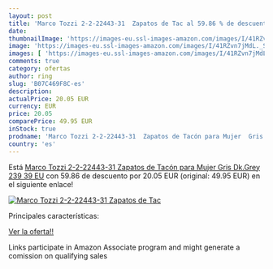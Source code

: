 ```yaml
---
layout: post
title: 'Marco Tozzi 2-2-22443-31  Zapatos de Tac al 59.86 % de descuento'
date: 
thumbnailImage: 'https://images-eu.ssl-images-amazon.com/images/I/41RZvn7jMdL._SL200_.jpg'
image: 'https://images-eu.ssl-images-amazon.com/images/I/41RZvn7jMdL._SL200_.jpg'
images: [ 'https://images-eu.ssl-images-amazon.com/images/I/41RZvn7jMdL._SL200_.jpg' ]
comments: true
category: ofertas
author: ring
slug: 'B07C469F8C-es'
description:
actualPrice: 20.05 EUR
currency: EUR
price: 20.05
comparePrice: 49.95 EUR
inStock: true
prodname: 'Marco Tozzi 2-2-22443-31  Zapatos de Tacón para Mujer  Gris  Dk.Grey 239   39 EU'
country: 'es'
---
```


Está [Marco Tozzi 2-2-22443-31  Zapatos de Tacón para Mujer  Gris  Dk.Grey 239   39 EU](https://www.amazon.es/dp/B07C469F8C/?tag=tolees-21) con 59.86 de descuento por 20.05 EUR (original: 49.95 EUR) en el siguiente enlace!

[![Marco Tozzi 2-2-22443-31  Zapatos de Tac](https://images-eu.ssl-images-amazon.com/images/I/41RZvn7jMdL._SL200_.jpg)](https://www.amazon.es/dp/B07C469F8C/?tag=tolees-21)

Principales características:


[Ver la oferta!!](https://www.amazon.es/dp/B07C469F8C/?tag=tolees-21)

Links participate in Amazon Associate program and might generate a comission on qualifying sales


